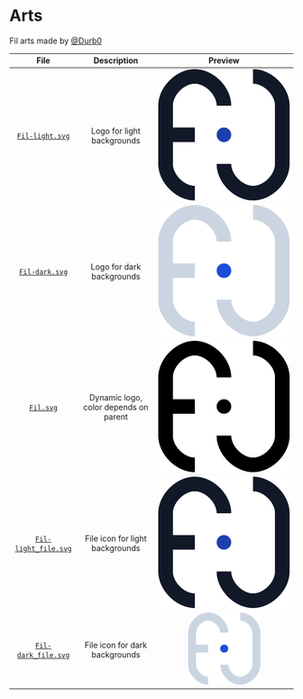 # Arts

Fil arts made by [@Durb0](https://github.com/Durb0)

|                     File                     |              Description              |                     Preview                     |
| :------------------------------------------: | :-----------------------------------: | :---------------------------------------------: |
|      [`Fil-light.svg`](./Fil-light.svg)      |      Logo for light backgrounds       |   <img src="./Fil-light.svg" witdth="128" />    |
|       [`Fil-dark.svg`](./Fil-dark.svg)       |       Logo for dark backgrounds       |    <img src="./Fil-dark.svg" witdth="128" />    |
|            [`Fil.svg`](./Fil.svg)            | Dynamic logo, color depends on parent |      <img src="./Fil.svg" witdth="128" />       |
| [`Fil-light_file.svg`](./Fil-light_file.svg) |    File icon for light backgrounds    | <img src="./Fil-light_file.svg" witdth="128" /> |
|  [`Fil-dark_file.svg`](./Fil-dark_file.svg)  |    File icon for dark backgrounds     |  <img src="./Fil-dark_file.svg" width="128" />  |
